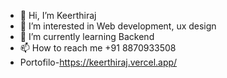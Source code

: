 - 👋 Hi, I’m Keerthiraj
- 👀 I’m interested in Web development, ux design
- 🌱 I’m currently learning Backend
- 📫 How to reach me +91 8870933508
- Portofilo-https://keerthiraj.vercel.app/


